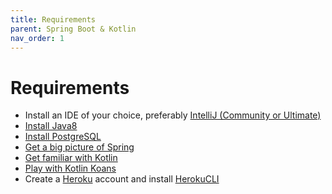 ```yaml
---
title: Requirements
parent: Spring Boot & Kotlin
nav_order: 1
---
```


# Requirements
* Install an IDE of your choice, preferably [IntelliJ (Community or Ultimate)](https://www.jetbrains.com/idea/download)
* [Install Java8](https://java.com/en/download)
* [Install PostgreSQL](http://postgresguide.com/setup/install.html)
* [Get a big picture of Spring](https://docs.spring.io/spring/docs/5.2.0.BUILD-SNAPSHOT/spring-framework-reference/overview.html#overview)
* [Get familiar with Kotlin](https://www.youtube.com/watch?v=X1RVYt2QKQE)
* [Play with Kotlin Koans](https://play.kotlinlang.org/koans/overview)
* Create a [Heroku](https://www.heroku.com/) account and install [HerokuCLI](https://devcenter.heroku.com/articles/heroku-cli)
